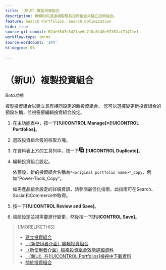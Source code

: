 ```yaml
---
title: （新UI）複製投資組合
description: 瞭解如何透過複製現有投資組合來建立投資組合。
feature: Search Portfolios, Search Optimization
hide: true
source-git-commit: 62de95d7e3d21ae6c7f0a6f40e97352af71411e1
workflow-type: tm+mt
source-wordcount: '144'
ht-degree: 0%

---
```


# （新UI）複製投資組合

*Beta功能*

複製投資組合以建立具有相同設定的新投資組合。 您可以選擇變更新投資組合的預設名稱，並視需要編輯投資組合設定。

1. 在主功能表中，按一下&#x200B;**[!UICONTROL Manage]>[!UICONTROL Portfolios]**。

1. 選取投資組合旁的核取方塊。

1. 在資料表上方的工具列中，按一下![複製](/help/search-social-commerce/assets/duplicate.png "複製") **[!UICONTROL Duplicate]**。

1. 編輯投資組合設定。

   依預設，新的投資組合名稱為`*<original portfolio name>*_Copy`，例如&quot;Power-Tools_Copy&quot;。

   如需產品組合設定的詳細資訊，請參閱最佳化指南，此指南可在Search、Social和Commerce中取得。

1. 按一下&#x200B;**[!UICONTROL Review and Save]**。

1. 檢閱設定並視需要進行變更，然後按一下&#x200B;**[!UICONTROL Save]**。

>[!MORELIKETHIS]
>
>* [建立投資組合](portfolio-create.md)
>* [&#x200B; （新使用者介面）編輯投資組合](portfolio-edit.md)
>* [（新使用者介面）檢視投資組合效能詳細資料](portfolio-details.md)
>* [&#x200B; （新UI）在[!UICONTROL Portfolios]檢視中下載資料](portfolio-view-report.md)
>* [關於投資組合](portfolio-about.md)
